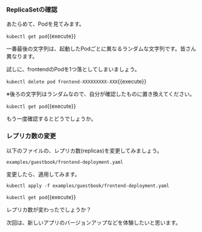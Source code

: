 ### ReplicaSetの確認

あたらめて、Podを見てみます。

`kubectl get pod`{{execute}}

一番最後の文字列は、起動したPodごとに異なるランダムな文字列です。皆さん異なります。

試しに、frontendのPodを1つ落としてしまいましょう。

`kubectl delete pod frontend-XXXXXXXXX-XXX`{{execute}}

※後ろの文字列はランダムなので、自分が確認したものに置き換えてください。

`kubectl get pod`{{execute}}

もう一度確認するとどうでしょうか。

### レプリカ数の変更

以下のファイルの、レプリカ数(replicas)を変更してみましょう。

`examples/guestbook/frontend-deployment.yaml`

変更したら、適用してみます。

`kubectl apply -f examples/guestbook/frontend-deployment.yaml`

`kubectl get pod`{{execute}}

レプリカ数が変わったでしょうか？

次回は、新しいアプリのバージョンアップなどを体験したいと思います。